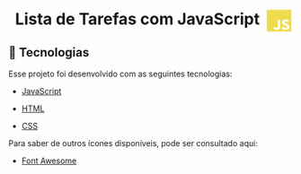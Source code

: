 
<h1 align="center">Lista de Tarefas com JavaScript<img align="right" height="40" width="45" src="https://raw.githubusercontent.com/devicons/devicon/master/icons/javascript/javascript-plain.svg"></h1>


 ## 🚀 Tecnologias

Esse projeto foi desenvolvido com as seguintes tecnologias:

- [JavaScript](https://www.w3schools.com/w3js/)

- [HTML](https://www.w3schools.com/html/)

- [CSS](https://www.w3schools.com/css/)

 Para saber de outros ícones disponíveis, pode ser consultado aqui:
- [Font Awesome](https://www.w3schools.com/icons/fontawesome_icons_webapp.asp)
